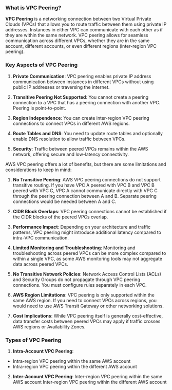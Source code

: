 ### What is VPC Peering?

**VPC Peering** is a networking connection between two Virtual Private Clouds (VPCs) that allows you to route traffic between them using private IP addresses. Instances in either VPC can communicate with each other as if they are within the same network. VPC peering allows for seamless communication across different VPCs, whether they are in the same account, different accounts, or even different regions (inter-region VPC peering).

### Key Aspects of VPC Peering

1. **Private Communication**: VPC peering enables private IP address communication between instances in different VPCs without using public IP addresses or traversing the internet.
   
2. **Transitive Peering Not Supported**: You cannot create a peering connection to a VPC that has a peering connection with another VPC. Peering is point-to-point.
   
3. **Region Independence**: You can create inter-region VPC peering connections to connect VPCs in different AWS regions.
   
4. **Route Tables and DNS**: You need to update route tables and optionally enable DNS resolution to allow traffic between VPCs.
   
5. **Security**: Traffic between peered VPCs remains within the AWS network, offering secure and low-latency connectivity.

AWS VPC peering offers a lot of benefits, but there are some limitations and considerations to keep in mind:

1. **No Transitive Peering**: AWS VPC peering connections do not support transitive routing. If you have VPC A peered with VPC B and VPC B peered with VPC C, VPC A cannot communicate directly with VPC C through the peering connection between A and B. Separate peering connections would be needed between A and C.

2. **CIDR Block Overlaps**: VPC peering connections cannot be established if the CIDR blocks of the peered VPCs overlap.

3. **Performance Impact**: Depending on your architecture and traffic patterns, VPC peering might introduce additional latency compared to intra-VPC communication.

4. **Limited Monitoring and Troubleshooting**: Monitoring and troubleshooting across peered VPCs can be more complex compared to within a single VPC, as some AWS monitoring tools may not aggregate data across peered VPCs.

5. **No Transitive Network Policies**: Network Access Control Lists (ACLs) and Security Groups do not propagate through VPC peering connections. You must configure rules separately in each VPC.

6. **AWS Region Limitations**: VPC peering is only supported within the same AWS region. If you need to connect VPCs across regions, you would need to use AWS Transit Gateway or other networking solutions.

7. **Cost Implications**: While VPC peering itself is generally cost-effective, data transfer costs between peered VPCs may apply if traffic crosses AWS regions or Availability Zones.

### Types of VPC Peering

1. **Intra-Account VPC Peering**:
  -  Intra-region VPC peering within the same AWS account
  -  Intra-region VPC peering within the different AWS account
   
2. **Inter-Account VPC Peering**:
     Inter-region VPC peering within the same AWS account
     Inter-region VPC peering within the different AWS account
   


